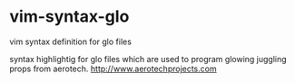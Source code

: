 # vim-syntax-glo
vim syntax definition for glo files

syntax highlightig for glo files which are used to program glowing juggling props from aerotech.
http://www.aerotechprojects.com
